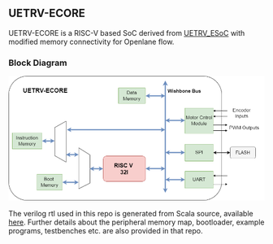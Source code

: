 ## UETRV-ECORE  
UETRV-ECORE is a RISC-V based SoC derived from [UETRV_ESoC](https://github.com/ee-uet/UETRV_ESoC) with modified memory connectivity for Openlane flow.   

### Block Diagram
<img src="docs/soc.png" alt="soc" width="700"/>

The verilog rtl used in this repo is generated from Scala source, available [here](https://github.com/ee-uet/UETRV_ESoC). Further details about the peripheral memory map, bootloader, example programs, testbenches etc. are also provided in that repo. 
